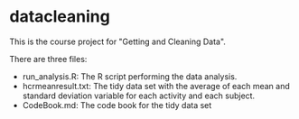 # datacleaning
This is the course project for "Getting and Cleaning Data".

There are three files:

* run_analysis.R: The R script performing the data analysis.
* hcrmeanresult.txt: The tidy data set with the average of each mean and standard deviation variable for each activity and each subject.
* CodeBook.md: The code book for the tidy data set